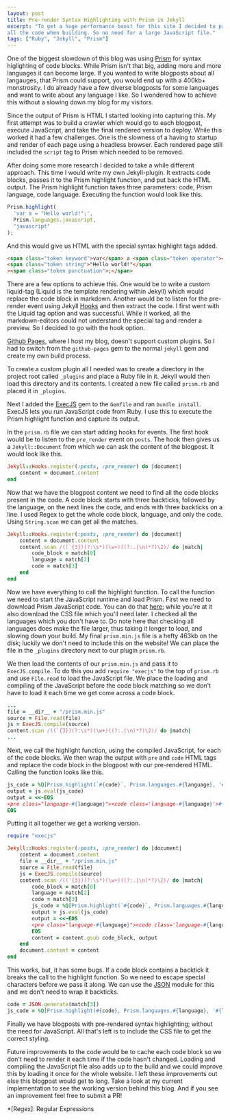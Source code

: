 ```yaml
---
layout: post
title: Pre-render Syntax Highlighting with Prism in Jekyll
excerpt: "To get a huge performance boost for this site I decided to pre-render
all the code when building. So no need for a large JavaScript file."
tags: ["Ruby", "Jekyll", "Prism"]
---
```


One of the biggest slowdown of this blog was using [Prism][1] for syntax
higlighting of code blocks. While Prism isn't that big, adding more and more
languages it can become large. If you wanted to write blogposts about all
langauges, that Prism could support, you would end up with a 400kb+ monstrosity.
I do already have a few diverse blogposts for some languages and want to write about
any language I like. So I wondered how to achieve this without a slowing down my
blog for my visitors.

Since the output of Prism is HTML I started looking into capturing this. My
first attempt was to build a crawler which would go to each blogpost, execute
JavaScript, and take the final rendered version to deploy. While this worked it
had a few challenges. One is the slowness of a having to startup and render of
each page using a headless browser. Each rendered page still included the
`script` tag to Prism which needed to be removed.

After doing some more research I decided to take a while different approach.
This time I would write my own Jekyll-plugin. It extracts code blocks, passes it
to the Prism highlight function, and put back the HTML output. The Prism
highlight function takes three parameters: code, Prism language, code language.
Executing the function would look like this.

```javascript
Prism.highlight(
  'var a = "Hello world!";',
  Prism.languages.javascript,
  "javascript"
);
```

And this would give us HTML with the special syntax highlight tags added.

```html
<span class="token keyword">var</span> a <span class="token operator">=</span>
<span class="token string">"Hello world!"</span
><span class="token punctuation">;</span>
```

There are a few options to achieve this. One would be to write a custom
liquid-tag (Liquid is the template rendering within Jekyll) which would replace
the code block in markdown. Another would be to listen for the pre-render event
using Jekyll [Hooks][2] and then extract the code. I first went with the Liquid
tag option and was successful. While it worked, all the markdown-editors could
not understand the special tag and render a preview. So I decided to go with the
hook option.

[Github Pages][3], where I host my blog, doesn't support custom plugins. So I had
to switch from the `github-pages` gem to the normal `jekyll` gem and create my
own build process.

To create a custom plugin all I needed was to create a directory in the
project root called `_plugins` and place a Ruby file in it. Jekyll would then
load this directory and its contents. I created a new file called `prism.rb` and
placed it in `_plugins`.

Next I added the [ExecJS][4] gem to the `Gemfile` and ran `bundle install`.
ExecJS lets you run JavaScript code from Ruby. I use this to execute the
Prism highlight function and capture its output.

In the `prism.rb` file we can start adding hooks for events. The first hook
would be to listen to the `pre_render` event on `posts`. The hook then gives us
a `Jekyll::Document` from which we can ask the content of the blogpost. It would
look like this.

```ruby
Jekyll::Hooks.register(:posts, :pre_render) do |document|
    content = document.content
end
```

Now that we have the blogpost content we need to find all the code blocks
present in the code. A code block starts with three backticks, followed by the
language, on the next lines the code, and ends with three backticks on a line.
I used Regex to get the whole code block, language, and only the code. Using
`String.scan` we can get all the matches.

```ruby
Jekyll::Hooks.register(:posts, :pre_render) do |document|
    content = document.content
    content.scan /((`{3})(?:\s*)(\w+)((?:.|\n)*?)\2)/ do |match|
        code_block = match[0]
        language = match[2]
        code = match[3]
    end
end
```

Now we have everything to call the highlight function. To call the function we
need to start the JavaScript runtime and load Prism. First we need to download
Prism JavaScript code. You can do that [here][5]; while you're at it also download
the CSS file which you'll need later. I checked all the languages which you don't
have to. Do note here that checking all languages does make the file larger,
thus taking it longer to load, and slowing down your build. My final
`prism.min.js` file is a hefty 463kb on the disk; luckily we don't need to
include this on the website! We can place the file in the `_plugins` directory
next to our plugin `prism.rb`.

We then load the contents of our `prism.min.js` and pass it to `ExecJS.compile`.
To do this you add `require "execjs"` to the top of `prism.rb` and use
`File.read` to load the JavaScript file. We place the loading and compiling of
the JavaScript before the code block matching so we don't have to load it each
time we get come across a code block.

```ruby
...
file = __dir__ + "/prism.min.js"
source = File.read(file)
js = ExecJS.compile(source)
content.scan /((`{3})(?:\s*)(\w+)((?:.|\n)*?)\2)/ do |match|
...
```

Next, we call the highlight function, using the compiled JavaScript, for each of
the code blocks. We then wrap the output with `pre` and `code` HTML tags and
replace the code block in the blogpost with our pre-rendered HTML. Calling the
function looks like this.

```ruby
js_code = %Q[Prism.highlight(`#{code}`, Prism.languages.#{language}, '#{language}')]
output = js.eval(js_code)
output = <<~EOS
<pre class="language-#{language}"><code class='language-#{language}'>#{output}</code></pre>
EOS
```

Putting it all together we get a working version.

```ruby
require "execjs"

Jekyll::Hooks.register(:posts, :pre_render) do |document|
    content = document.content
    file = __dir__ + "/prism.min.js"
    source = File.read(file)
    js = ExecJS.compile(source)
    content.scan /((`{3})(?:\s*)(\w+)((?:.|\n)*?)\2)/ do |match|
        code_block = match[0]
        language = match[2]
        code = match[3]
        js_code = %Q[Prism.highlight(`#{code}`, Prism.languages.#{language}, '#{language}')]
        output = js.eval(js_code)
        output = <<~EOS
        <pre class="language-#{language}"><code class='language-#{language}'>#{output}</code></pre>
        EOS
        content = content.gsub code_block, output
    end
    document.content = content
end
```

This works, but, it has some bugs. If a code block contains a backtick it breaks
the call to the highlight function. So we need to escape special characters
before we pass it along. We can use the [JSON][6] module for this and we don't
need to wrap it backticks.

```ruby
code = JSON.generate(match[3])
js_code = %Q[Prism.highlight(#{code}, Prism.languages.#{language}, '#{language}')]
```

Finally we have blogposts with pre-rendered syntax highlighting; without the
need for JavaScript. All that's left is to include the CSS file to get the
correct styling.

Future improvements to the code would be to cache each code block so we don't
need to render it each time if the code hasn't changed. Loading and compiling the
JavaScript file also adds up to the build and we could improve this by loading
it once for the whole website. I left these improvements out else this blogpost
would get to long. Take a look at my current implementation to see the working
version behind this blog. And if you see an improvement feel free to submit a
PR!

[1]: https://prismjs.com/
[2]: https://jekyllrb.com/docs/plugins/hooks/
[3]: https://pages.github.com/
[4]: https://github.com/rails/execjs
[5]: https://prismjs.com/download.html
[6]: https://ruby-doc.org/stdlib-2.7.1/libdoc/json/rdoc/JSON.html

*[Regex]: Regular Expressions
